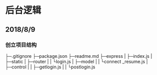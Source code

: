 # 后台逻辑
## 2018/8/9
### 创立项目结构
├─.gitignore
├─package.json
├─readme.md
├─express
|    ├─index.js
|    ├─static
|    ├─router
|    |   └login.js
|    ├─model
|    |   └connect _resume.js
|    ├─control
|    |    ├─getlogin.js
|    |    └postlogin.js
